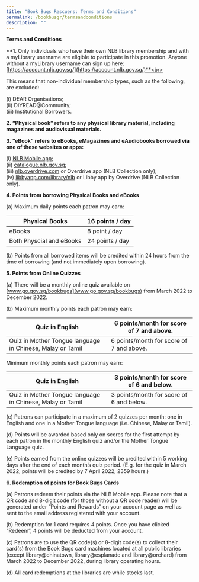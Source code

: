 ```yaml
---
title: "Book Bugs Rescuers: Terms and Conditions"
permalink: /bookbusgr/termsandconditions
description: ""
---
```

**Terms and Conditions**


**1.  Only individuals who have their own NLB library membership and with a myLibrary username are eligible to participate in this promotion.  Anyone without a myLibrary username can sign up here: [https://account.nlb.gov.sg/](https://account.nlb.gov.sg/)**<br>

This means that non-individual membership types, such as the following, are excluded:

(i)	DEAR Organisations;<br>
(ii)	DIYREAD@Community;<br>
(iii)	Institutional Borrowers.<br>


**2.  “Physical book” refers to any physical library material, including magazines and audiovisual materials.**


**3.  “eBook” refers to eBooks, eMagazines and eAudiobooks borrowed via one of these websites or apps:**

(i)	[NLB Mobile app](https://mobileapp.nlb.gov.sg/);<br>
(ii)	[catalogue.nlb.gov.sg](https://catalogue.nlb.gov.sg/);<br>
(iii)	[nlb.overdrive.com](https://nlb.overdrive.com/) or Overdrive app (NLB Collection only);<br>
(iv)	[libbyapp.com/library/nlb](https://libbyapp.com/library/nlb) or Libby app by Overdrive (NLB Collection only).<br>


**4.  Points from borrowing Physical Books and eBooks**
 
 (a) Maximum daily points each patron may earn:

| Physical Books | 16 points / day | 
| -------- | -------- | 
| eBooks    | 8 point / day    | 
| Both Physcial and eBooks  | 24 points / day |

(b)	Points from all borrowed items will be credited within 24 hours from the time of borrowing (and not immediately upon borrowing).


**5.  Points from Online Quizzes**

(a)	There will be a monthly online quiz available on [www.go.gov.sg/bookbugs](www.go.gov.sg/bookbugs) from March 2022 to December 2022. 

(b)	Maximum monthly points each patron may earn:



| Quiz in English   | 6 points/month for score of 7 and above. | 
| -------- | -------- | 
|Quiz in Mother Tongue language in Chinese, Malay or Tamil   | 6 points/month for score of 7 and above.   |

Minimum monthly points each patron may earn:

| Quiz in English   | 3 points/month for score of 6 and below. | 
| -------- | -------- | 
|Quiz in Mother Tongue language in Chinese, Malay or Tamil   | 3 points/month for score of 6 and below.   |

(c)	Patrons can participate in a maximum of 2 quizzes per month: one in English and one in a Mother Tongue language (i.e. Chinese, Malay or Tamil). <br>

(d)	Points will be awarded based only on scores for the first attempt by each patron in the monthly English quiz and/or the Mother Tongue Language quiz.<br>

(e)	Points earned from the online quizzes will be credited within 5 working days after the end of each month’s quiz period. (E.g. for the quiz in March 2022, points will be credited by 7 April 2022, 2359 hours.)<br>


**6.   Redemption of points for Book Bugs Cards**

(a) 	Patrons redeem their points via the NLB Mobile app.  Please note that a QR code and 8-digit code (for those without a QR code reader) will be generated under “Points and Rewards” on your account page as well as sent to the email address registered with your account.<br>

(b)	Redemption for 1 card requires 4 points. Once you have clicked “Redeem”, 4 points will be deducted from your account.<br>

(c)	Patrons are to use the QR code(s) or 8-digit code(s) to collect their card(s) from the Book Bugs card machines located at all public libraries (except library@chinatown, library@esplanade and library@orchard) from March 2022 to December 2022, during library operating hours.<br>

(d)	All card redemptions at the libraries are while stocks last.